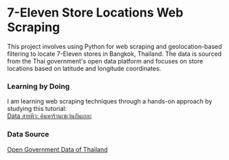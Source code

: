 # 7-Eleven Store Locations Web Scraping

This project involves using Python for web scraping and geolocation-based filtering to locate 7-Eleven stores in Bangkok, Thailand. The data is sourced from the Thai government's open data platform and focuses on store locations based on latitude and longitude coordinates.
### Learning by Doing

I am learning web scraping techniques through a hands-on approach by studying this tutorial:  
[Data สายหิว: ค้นหาร้านเซเว่นกันเถอะ](https://punsiriboonyakiat.medium.com/data-สายหิว-ค้นหาร้านเซเว่นกันเถอะ-8f407167a59a)

### Data Source
[Open Government Data of Thailand](https://data.go.th/dataset/item_c6d42e1b-3219-47e1-b6b7-dfe914f27910)








